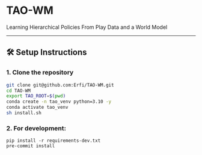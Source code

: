# TAO-WM
Learning Hierarchical Policies From Play Data and a World Model

---

## 🛠️ Setup Instructions

### 1. Clone the repository

```bash
git clone git@github.com:Erfi/TAO-WM.git
cd TAO-WM
export TAO_ROOT=$(pwd)
conda create -n tao_venv python=3.10 -y
conda activate tao_venv
sh install.sh                
```

### 2. For development:
```
pip install -r requirements-dev.txt
pre-commit install
```